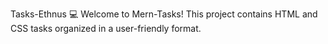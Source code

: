 Tasks-Ethnus 💻
Welcome to Mern-Tasks! This project contains HTML and CSS tasks organized in a user-friendly format.
